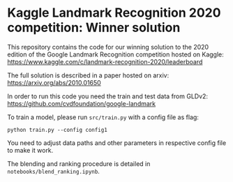 # Kaggle Landmark Recognition 2020 competition: Winner solution

This repository contains the code for our winning solution to the 2020 edition of the Google Landmark Recognition competition hosted on Kaggle: 
https://www.kaggle.com/c/landmark-recognition-2020/leaderboard

The full solution is described in a paper hosted on arxiv: https://arxiv.org/abs/2010.01650

In order to run this code you need the train and test data from GLDv2: https://github.com/cvdfoundation/google-landmark

To train a model, please run ```src/train.py``` with a config file as flag:
```
python train.py --config config1
```

You need to adjust data paths and other parameters in respective config file to make it work.

The blending and ranking procedure is detailed in ```notebooks/blend_ranking.ipynb```.


